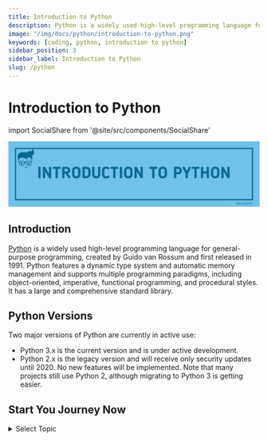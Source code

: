 ```yaml
---
title: Introduction to Python
description: Python is a widely used high-level programming language for general-purpose programming, created by Guido van Rossum and first released in 1991...
image: "/img/docs/python/introduction-to-python.png"
keywords: [coding, python, introduction to python]
sidebar_position: 3
sidebar_label: Introduction to Python
slug: /python
---
```


# Introduction to Python

<!-- Import files -->

import SocialShare from '@site/src/components/SocialShare'

![Introduction to Python](../../../static/img/docs/python/introduction-to-python.png)

## Introduction

[Python](https://www.python.org/) is a widely used high-level programming language for general-purpose programming, created by Guido van Rossum and first released in 1991. Python features a dynamic type system and automatic memory management and supports multiple programming paradigms, including object-oriented, imperative, functional programming, and procedural styles. It has a large and comprehensive standard library.

## Python Versions

Two major versions of Python are currently in active use:

- Python 3.x is the current version and is under active development.
- Python 2.x is the legacy version and will receive only security updates until 2020. No new features will be implemented. Note that many projects still use Python 2, although migrating to Python 3 is getting easier.

## Start You Journey Now

<details>
  <summary>Select Topic</summary>
  <div>
    <div>Select Topic from below and start learning</div>
    <br/>
    <h3>Getting Started</h3>
    - <a href="/docs/python">Introduction to Python</a> <br/>
    - <a href="/docs/python/python-installation">Python Installation</a> <br/>
    - <a href="/docs/python/hello-world-in-python">Hello World in Python</a> <br/>
    - <a href="/docs/python/creating-variables-and-assigning-values">Creating variables and assigning values</a> <br/>
  </div>
</details>

<SocialShare />
